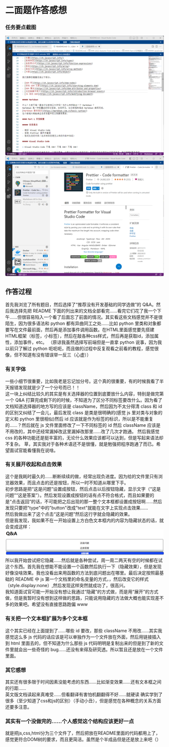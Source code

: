 # 二面题作答感想

### 任务要点截图

![vscode](./vscode.png)  
![prettier](./prettier.png)

## 作答过程

首先我浏览了所有题目，然后选择了“推荐没有开发基础的同学选做”的 Q&A。然后我选择先把 README 下面的列出来的文档全部看完……看完它们花了我一个下午……但很容易陷入一个看了后面忘了前面的情况。其实看这些文档感觉并不是很陌生，因为很多语法和 python 都有异曲同工之处……比如 python 里类和对象都要写在文件最前面，然后再是添加事件调用函数。在HTML里面感觉要先搭建HTML框架（标签，小标签），然后在敲各种css样式，然后再是获取id，添加属性，添加事件，etc。
（原谅我虽然选择写前端但是一直拿 python 说事，因为我以前只了解过 python 呃呃呃，而且做的过程中反复观看之前看的教程，感觉很像，但不知道有没有错误举一反三（心虚））

### 有关字体

一些小细节很重要，比如我老是忘记加分号。这个真的很重要，有的时候我看了半天报错发现就是少了一个分号而已！！  
这一块上纠结比较久的其实是有关选择器的位置到底要放什么内容，特别是做完第一个 Q&A 打算完成剩下的的时候，不知道为了区分不同标签要改什么。因为看了文档知道选择器的地方写的应该是 className，然后因为不太分得清 class 和 id 的区别又纠结了一会儿，最后发现 class 是类是很明确的(感觉 js 里对类与对象的定义和 python 里很相似)然后 id 应该就是作为标签的标识，所以是不能重复的……？然后就在 js 文件里面修改了一下不同标签的 id 然后 className 应该是不用改的，其中还经常漏掉改这里漏掉改那里……改了几次才跑通。
然后我感觉 css 的各种功能还是挺丰富的，无论什么效果应该都可以达到，但是写起来语法却不复杂。
草，其实我对于各种术语还不是很懂，就是勉强把程序跑通了而已。希望面试官能看懂我在说啥。

### 有关展开收起和点击效果

这个是我耗时最久的……断断续续的做，经常出现负进度。因为给的文件里只有浏览器效果，而且点击的还是按钮，所以一时不知道从哪里下手。  
初步思路是把“这是问题”设置成按钮，然后点击以后按钮隐藏，显示文字（“这是问题”“这是答案”）。然后发现设置成按钮的话有点不符合格式，而且如果要的是“点击返回”的话，不可能把之后出现的那一整个文本框都设置成按钮啊……然后发现只要把"type"中的"button"改成"text"就能在文字上实现点击效果……  
然后我做出来了这个点击“这是问题”然后这行字就会隐藏的效果。  
但是我发现，我如果不在一开始设置上方白色文本框内的内容为隐藏状态的话，就会变成这样：  
![阶段1](%E9%98%B6%E6%AE%B51.png)  
所以我开始尝试把它隐藏……然后就是各种尝试，周一周二两天有空的时候都在试这个东西。首先我在想能不能设置一个函数然后执行一下（隐藏效果），但是发现好像没啥效果。我也没看出来用函数的方法到底问题出在哪里。最后决定按照最基础的 README 中 js 第一个文档里的命名变量的方式，，然后改变它的样式（style.display:none）,然后发现这样突然就成功了，很高兴。  
我知道面试官可能一开始没有想让我通过“隐藏”的方式做，而是用“展开”的方式做，但是我暂时没有想到这样做的思路，只能说用隐藏的方法做大概也能实现差不多的效果吧。希望没有直接思路跑偏 www  

### 有关把一个文本框扩展为多个文本框

这个其实已经在上面提到了……哪些 id 要改，那些 className 不用改……其实我感觉这么多 js 代码的话应该是可以单独作为一个文件放在外面，然后用链接插入到 html 里面去的，但不知道为什么那些 js 代码明明是复制出来的但是到了新的文件里就会出一些奇怪的 bug……还没有来得及研究透。所以暂且还是放在一个文件里面。

### 其它感想

其实还有很多限于时间因素没能考虑的东西……比如渐变效果……还有文本框之间的行距……  
英文版文档读起来真难受……但看翻译有害怕机翻翻得不好……就硬读
确实学到了很多（至少知道了css和js的区别）（手动小丑），但是感觉在各种概念的关系方面还要多注意。


###  其实有一个没做完的……个人感觉这个结构应该更好一点
就是把js,css,html分为三个文件了，然后把放在README里面的代码都用上了，感觉更符合DOM树的要求，而且更简洁。虽然是个半成品但是还是放上来吧（）
